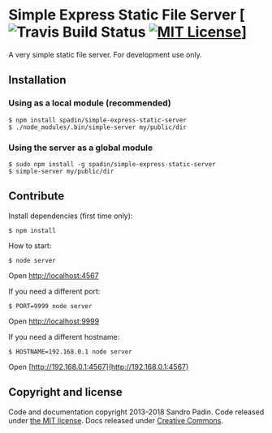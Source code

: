 # Simple Express Static File Server [![Travis Build Status](https://travis-ci.org/McAngelo/sharp-services-api.svg?branch=master) [![MIT License](http://img.shields.io/:license-mit-blue.svg?style=flat-square)](http://badges.mit-license.org)]

A very simple static file server. For development use only.

## Installation


### Using as a local module (recommended)

    $ npm install spadin/simple-express-static-server
    $ ./node_modules/.bin/simple-server my/public/dir


### Using the server as a global module

    $ sudo npm install -g spadin/simple-express-static-server
    $ simple-server my/public/dir
    
## Contribute

Install dependencies (first time only):

    $ npm install

How to start:

    $ node server

Open [http://localhost:4567](http://localhost:4567)

If you need a different port:

    $ PORT=9999 node server

Open [http://localhost:9999](http://localhost:9999)

If you need a different hostname:

    $ HOSTNAME=192.168.0.1 node server

Open [http://192.168.0.1:4567](http://192.168.0.1:4567)

## Copyright and license

Code and documentation copyright 2013-2018 Sandro Padin. Code released under [the MIT license](https://github.com/twbs/bootstrap/blob/master/LICENSE). Docs released under [Creative Commons](https://github.com/twbs/bootstrap/blob/master/docs/LICENSE).



